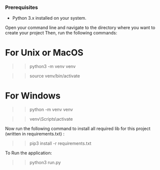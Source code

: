 ### Prerequisites
- Python 3.x installed on your system.

Open your command line and navigate to the directory where you want to create your project
Then, run the following commands:

 # For Unix or MacOS
>> python3 -m venv venv

>> source venv/bin/activate

# For Windows
>> python -m venv venv

>> venv\Scripts\activate

Now run the following command to install all required lib for this project (written in requirements.txt) : 
>> pip3 install -r requirements.txt

To Run the application:
>> python3 run.py
